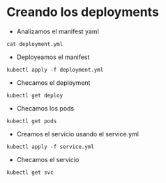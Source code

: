 # Creando los deployments

* Analizamos el manifest yaml

`cat deployment.yml`

* Deployeamos el manifest

`kubectl apply -f deployment.yml`

* Checamos el deployment

`kubectl get deploy`

* Checamos los pods

`kubectl get pods`

* Creamos el servicio usando el service.yml

`kubectl apply -f service.yml`

* Checamos el servicio

`kubectl get svc`
